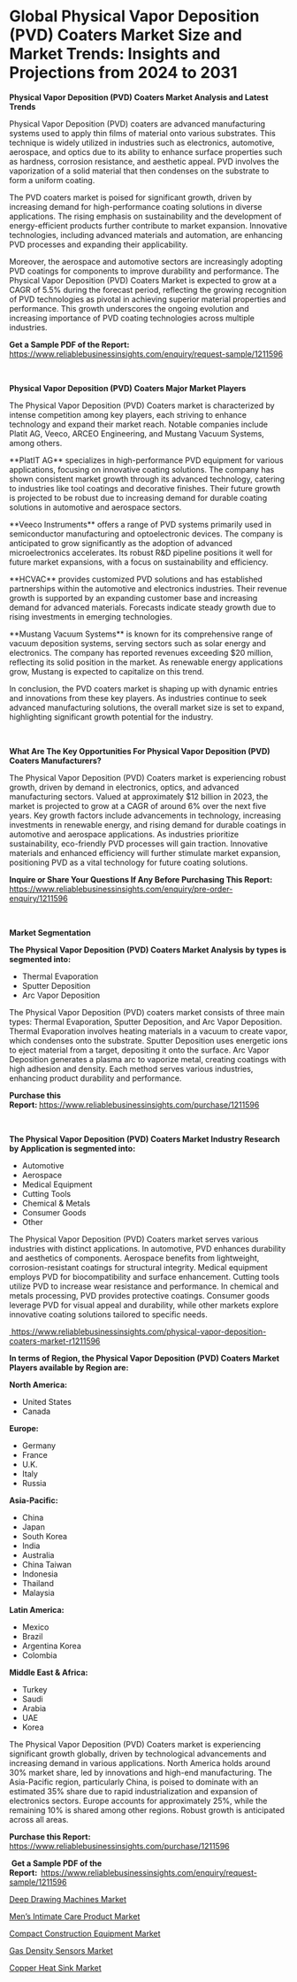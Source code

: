 <p><h1>Global Physical Vapor Deposition (PVD) Coaters Market Size and Market Trends: Insights and Projections from 2024 to 2031</h1></p><p><strong>Physical Vapor Deposition (PVD) Coaters Market Analysis and Latest Trends</strong></p>
<p><p>Physical Vapor Deposition (PVD) coaters are advanced manufacturing systems used to apply thin films of material onto various substrates. This technique is widely utilized in industries such as electronics, automotive, aerospace, and optics due to its ability to enhance surface properties such as hardness, corrosion resistance, and aesthetic appeal. PVD involves the vaporization of a solid material that then condenses on the substrate to form a uniform coating.</p><p>The PVD coaters market is poised for significant growth, driven by increasing demand for high-performance coating solutions in diverse applications. The rising emphasis on sustainability and the development of energy-efficient products further contribute to market expansion. Innovative technologies, including advanced materials and automation, are enhancing PVD processes and expanding their applicability.</p><p>Moreover, the aerospace and automotive sectors are increasingly adopting PVD coatings for components to improve durability and performance. The Physical Vapor Deposition (PVD) Coaters Market is expected to grow at a CAGR of 5.5% during the forecast period, reflecting the growing recognition of PVD technologies as pivotal in achieving superior material properties and performance. This growth underscores the ongoing evolution and increasing importance of PVD coating technologies across multiple industries.</p></p>
<p><strong>Get a Sample PDF of the Report:&nbsp;</strong> <a href="https://www.reliablebusinessinsights.com/enquiry/request-sample/1211596?utm_campaign=41&utm_medium=2&utm_source=Github&utm_content=ia&utm_term=17122024&utm_id=physical-vapor-deposition-pvd-coaters">https://www.reliablebusinessinsights.com/enquiry/request-sample/1211596</a></p>
<p>&nbsp;</p>
<p><strong>Physical Vapor Deposition (PVD) Coaters Major Market Players</strong></p>
<p><p>The Physical Vapor Deposition (PVD) Coaters market is characterized by intense competition among key players, each striving to enhance technology and expand their market reach. Notable companies include Platit AG, Veeco, ARCEO Engineering, and Mustang Vacuum Systems, among others.</p><p>**PlatIT AG** specializes in high-performance PVD equipment for various applications, focusing on innovative coating solutions. The company has shown consistent market growth through its advanced technology, catering to industries like tool coatings and decorative finishes. Their future growth is projected to be robust due to increasing demand for durable coating solutions in automotive and aerospace sectors.</p><p>**Veeco Instruments** offers a range of PVD systems primarily used in semiconductor manufacturing and optoelectronic devices. The company is anticipated to grow significantly as the adoption of advanced microelectronics accelerates. Its robust R&D pipeline positions it well for future market expansions, with a focus on sustainability and efficiency.</p><p>**HCVAC** provides customized PVD solutions and has established partnerships within the automotive and electronics industries. Their revenue growth is supported by an expanding customer base and increasing demand for advanced materials. Forecasts indicate steady growth due to rising investments in emerging technologies.</p><p>**Mustang Vacuum Systems** is known for its comprehensive range of vacuum deposition systems, serving sectors such as solar energy and electronics. The company has reported revenues exceeding $20 million, reflecting its solid position in the market. As renewable energy applications grow, Mustang is expected to capitalize on this trend.</p><p>In conclusion, the PVD coaters market is shaping up with dynamic entries and innovations from these key players. As industries continue to seek advanced manufacturing solutions, the overall market size is set to expand, highlighting significant growth potential for the industry.</p></p>
<p>&nbsp;</p>
<p><strong>What Are The Key Opportunities For Physical Vapor Deposition (PVD) Coaters Manufacturers?</strong></p>
<p><p>The Physical Vapor Deposition (PVD) Coaters market is experiencing robust growth, driven by demand in electronics, optics, and advanced manufacturing sectors. Valued at approximately $12 billion in 2023, the market is projected to grow at a CAGR of around 6% over the next five years. Key growth factors include advancements in technology, increasing investments in renewable energy, and rising demand for durable coatings in automotive and aerospace applications. As industries prioritize sustainability, eco-friendly PVD processes will gain traction. Innovative materials and enhanced efficiency will further stimulate market expansion, positioning PVD as a vital technology for future coating solutions.</p></p>
<p><strong>Inquire or Share Your Questions If Any Before Purchasing This Report:</strong> <a href="https://www.reliablebusinessinsights.com/enquiry/pre-order-enquiry/1211596?utm_campaign=41&utm_medium=2&utm_source=Github&utm_content=ia&utm_term=17122024&utm_id=physical-vapor-deposition-pvd-coaters">https://www.reliablebusinessinsights.com/enquiry/pre-order-enquiry/1211596</a></p>
<p>&nbsp;</p>
<p><strong>Market Segmentation</strong></p>
<p><strong>The Physical Vapor Deposition (PVD) Coaters Market Analysis by types is segmented into:</strong></p>
<p><ul><li>Thermal Evaporation</li><li>Sputter Deposition</li><li>Arc Vapor Deposition</li></ul></p>
<p><p>The Physical Vapor Deposition (PVD) coaters market consists of three main types: Thermal Evaporation, Sputter Deposition, and Arc Vapor Deposition. Thermal Evaporation involves heating materials in a vacuum to create vapor, which condenses onto the substrate. Sputter Deposition uses energetic ions to eject material from a target, depositing it onto the surface. Arc Vapor Deposition generates a plasma arc to vaporize metal, creating coatings with high adhesion and density. Each method serves various industries, enhancing product durability and performance.</p></p>
<p><strong>Purchase this Report:&nbsp;</strong><a href="https://www.reliablebusinessinsights.com/purchase/1211596?utm_campaign=41&utm_medium=2&utm_source=Github&utm_content=ia&utm_term=17122024&utm_id=physical-vapor-deposition-pvd-coaters">https://www.reliablebusinessinsights.com/purchase/1211596</a></p>
<p>&nbsp;</p>
<p><strong>The Physical Vapor Deposition (PVD) Coaters Market Industry Research by Application is segmented into:</strong></p>
<p><ul><li>Automotive</li><li>Aerospace</li><li>Medical Equipment</li><li>Cutting Tools</li><li>Chemical & Metals</li><li>Consumer Goods</li><li>Other</li></ul></p>
<p><p>The Physical Vapor Deposition (PVD) Coaters market serves various industries with distinct applications. In automotive, PVD enhances durability and aesthetics of components. Aerospace benefits from lightweight, corrosion-resistant coatings for structural integrity. Medical equipment employs PVD for biocompatibility and surface enhancement. Cutting tools utilize PVD to increase wear resistance and performance. In chemical and metals processing, PVD provides protective coatings. Consumer goods leverage PVD for visual appeal and durability, while other markets explore innovative coating solutions tailored to specific needs.</p></p>
<p><a href="https://www.reliablebusinessinsights.com/physical-vapor-deposition-coaters-market-r1211596?utm_campaign=41&utm_medium=2&utm_source=Github&utm_content=ia&utm_term=17122024&utm_id=physical-vapor-deposition-pvd-coaters">&nbsp;https://www.reliablebusinessinsights.com/physical-vapor-deposition-coaters-market-r1211596</a></p>
<p><strong>In terms of Region, the Physical Vapor Deposition (PVD) Coaters Market Players available by Region are:</strong></p>
<p>
    <p> <strong> North America: </strong>
        <ul>
            <li>United States</li>
            <li>Canada</li>
        </ul>
        </p> 
    <p> <strong> Europe: </strong>
        <ul>
            <li>Germany</li>
            <li>France</li>
            <li>U.K.</li>
            <li>Italy</li>
            <li>Russia</li>
        </ul>
        </p> 
    <p> <strong> Asia-Pacific: </strong>
        <ul>
            <li>China</li>
            <li>Japan</li>
            <li>South Korea</li>
            <li>India</li>
            <li>Australia</li>
            <li>China Taiwan</li>
            <li>Indonesia</li>
            <li>Thailand</li>
            <li>Malaysia</li>
        </ul>
        </p> 
    <p> <strong> Latin America: </strong>
        <ul>
            <li>Mexico</li>
            <li>Brazil</li>
            <li>Argentina Korea</li>
            <li>Colombia</li>
        </ul>
        </p> 
    <p> <strong> Middle East & Africa: </strong>
        <ul>
            <li>Turkey</li>
            <li>Saudi</li>
            <li>Arabia</li>
            <li>UAE</li>
            <li>Korea</li>
        </ul>
    </p>
    </p>
<p><p>The Physical Vapor Deposition (PVD) Coaters market is experiencing significant growth globally, driven by technological advancements and increasing demand in various applications. North America holds around 30% market share, led by innovations and high-end manufacturing. The Asia-Pacific region, particularly China, is poised to dominate with an estimated 35% share due to rapid industrialization and expansion of electronics sectors. Europe accounts for approximately 25%, while the remaining 10% is shared among other regions. Robust growth is anticipated across all areas.</p></p>
<p><strong>Purchase this Report: </strong><a href="https://www.reliablebusinessinsights.com/purchase/1211596?utm_campaign=41&utm_medium=2&utm_source=Github&utm_content=ia&utm_term=17122024&utm_id=physical-vapor-deposition-pvd-coaters">https://www.reliablebusinessinsights.com/purchase/1211596</a></p>
<p>&nbsp;<strong>Get a Sample PDF of the Report:&nbsp;&nbsp;</strong><a href="https://www.reliablebusinessinsights.com/enquiry/request-sample/1211596?utm_campaign=41&utm_medium=2&utm_source=Github&utm_content=ia&utm_term=17122024&utm_id=physical-vapor-deposition-pvd-coaters">https://www.reliablebusinessinsights.com/enquiry/request-sample/1211596</a></p>
<p><strong></strong></p>
<p><p><a href="https://www.linkedin.com/pulse/data-global-deep-drawing-machines-markets-share-size-growth-gyfyf?utm_campaign=41&utm_medium=2&utm_source=Github&utm_content=ia&utm_term=17122024&utm_id=physical-vapor-deposition-pvd-coaters">Deep Drawing Machines Market</a></p><p><a href="https://github.com/sca704osol/Market-Research-Report-List-1/blob/main/mens-intimate-care-product-market.md?utm_campaign=41&utm_medium=2&utm_source=Github&utm_content=ia&utm_term=17122024&utm_id=physical-vapor-deposition-pvd-coaters">Men’s Intimate Care Product Market</a></p><p><a href="https://www.linkedin.com/pulse/compact-construction-equipment-market-size-estimated-grow-5nr1f?utm_campaign=41&utm_medium=2&utm_source=Github&utm_content=ia&utm_term=17122024&utm_id=physical-vapor-deposition-pvd-coaters">Compact Construction Equipment Market</a></p><p><a href="https://github.com/nicoletavirag/Market-Research-Report-List-5/blob/main/gas-density-sensors-market.md?utm_campaign=41&utm_medium=2&utm_source=Github&utm_content=ia&utm_term=17122024&utm_id=physical-vapor-deposition-pvd-coaters">Gas Density Sensors Market</a></p><p><a href="https://www.linkedin.com/pulse/future-trends-copper-heat-sink-market-2024-2031-size-projected-gf5pf?utm_campaign=41&utm_medium=2&utm_source=Github&utm_content=ia&utm_term=17122024&utm_id=physical-vapor-deposition-pvd-coaters">Copper Heat Sink Market</a></p></p>